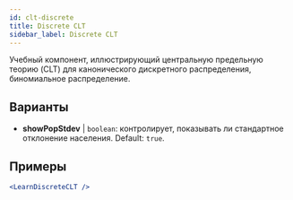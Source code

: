 ```yaml
---
id: clt-discrete
title: Discrete CLT
sidebar_label: Discrete CLT
---
```


Учебный компонент, иллюстрирующий центральную предельную теорию (CLT) для канонического дискретного распределения, биномиальное распределение.

## Варианты

* __showPopStdev__ | `boolean`: контролирует, показывать ли стандартное отклонение населения. Default: `true`.


## Примеры

```jsx live
<LearnDiscreteCLT />
```

